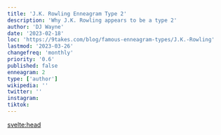 ```yaml
---
title: 'J.K. Rowling Enneagram Type 2'
description: 'Why J.K. Rowling appears to be a type 2'
author: 'DJ Wayne'
date: '2023-02-18'
loc: 'https://9takes.com/blog/famous-enneagram-types/J.K.-Rowling'
lastmod: '2023-03-26'
changefreq: 'monthly'
priority: '0.6'
published: false
enneagram: 2
type: ['author']
wikipedia: ''
twitter: ''
instagram:
tiktok:
---
```


<svelte:head>

<meta property="og:image" content="https://9takes.com/types/2s/J.K.-Rowling.webp" />
  <link rel="canonical" href="https://9takes.com/blog/famous-enneagram-types/J.K.-Rowling">
</svelte:head>
<script>
	import  PopCard  from "../../../lib/components/atoms/PopCard.svelte";
</script>
<div
	style="display: flex;
    justify-content: center;
    margin: 1rem 0;
	"
>
	<PopCard
		image={`/types/2s/${'J.K.-Rowling'}.webp`}
		showIcon={false}
		displayText="J.K. Rowling"
		altText=""
		subtext=""
	/>
</div>

<p class="firstLetter"></p>
